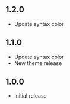 ## 1.2.0

- Update syntax color 

## 1.1.0

- Update syntax color 
- New theme release 

## 1.0.0

- Initial release
